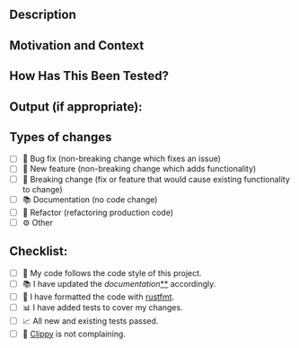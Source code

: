 ## Description
<!--- Describe your changes in detail -->

## Motivation and Context
<!--- Why is this change required? What problem does it solve? -->
<!--- If it fixes an open issue, please link to the issue here. -->

## How Has This Been Tested?
<!--- Please describe in detail how you tested your changes. -->
<!--- Include details of your testing environment, and the tests you ran to -->
<!--- see how your change affects other areas of the code, etc. -->

## Output (if appropriate):
<!--- What is the expected output of the project after these changes? -->
<!--- You might use logs, screenshots or files depending on the behaviour. --->

## Types of changes
<!--- What types of changes does your code introduce? Put an `x` in all the boxes that apply: -->
- [ ] 🐛 Bug fix (non-breaking change which fixes an issue)
- [ ] 🌱 New feature (non-breaking change which adds functionality)
- [ ] 🌵 Breaking change (fix or feature that would cause existing functionality to change)
- [ ] 📚 Documentation (no code change)
- [ ] 🧹 Refactor (refactoring production code)
- [ ] ⚙️ Other <!--- (provide information) -->

## Checklist:
<!--- Go over all the following points, and put an `x` in all the boxes that apply. -->
- [ ] 🎨 My code follows the code style of this project.
- [ ] 📚 I have updated the _documentation_[*](https://github.com/orhun/menyoki/blob/master/README.md)[*](https://github.com/orhun/menyoki/blob/master/CHANGELOG.md) accordingly.
- [ ] 📐 I have formatted the code with [rustfmt](https://github.com/rust-lang/rustfmt).
- [ ] 📊 I have added tests to cover my changes.
- [ ] 📈 All new and existing tests passed.
- [ ] 📎 [Clippy](https://github.com/rust-lang/rust-clippy) is not complaining.
